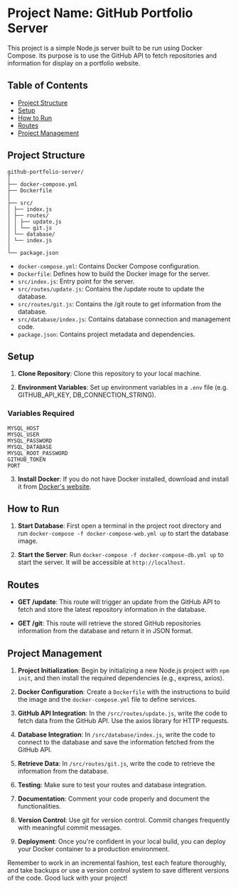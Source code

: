 # Project Name: GitHub Portfolio Server

This project is a simple Node.js server built to be run using Docker Compose. Its purpose is to use the GitHub API to fetch repositories and information for display on a portfolio website.

## Table of Contents

- [Project Structure](#project-structure)
- [Setup](#setup)
- [How to Run](#how-to-run)
- [Routes](#routes)
- [Project Management](#project-management)

## Project Structure
```
github-portfolio-server/
│
├── docker-compose.yml
├── Dockerfile
│
├── src/
│ ├── index.js
│ ├── routes/
│ │ ├── update.js
│ │ └── git.js
│ └── database/
│ └── index.js
│
└── package.json
``` 

- `docker-compose.yml`: Contains Docker Compose configuration.
- `Dockerfile`: Defines how to build the Docker image for the server.
- `src/index.js`: Entry point for the server.
- `src/routes/update.js`: Contains the /update route to update the database.
- `src/routes/git.js`: Contains the /git route to get information from the database.
- `src/database/index.js`: Contains database connection and management code.
- `package.json`: Contains project metadata and dependencies.

## Setup

1. **Clone Repository**: Clone this repository to your local machine.

2. **Environment Variables**: Set up environment variables in a `.env` file (e.g. GITHUB_API_KEY, DB_CONNECTION_STRING).

### Variables Required 
```
MYSQL_HOST
MYSQL_USER
MYSQL_PASSWORD
MYSQL_DATABASE
MYSQL_ROOT_PASSWORD
GITHUB_TOKEN
PORT
```

3. **Install Docker**: If you do not have Docker installed, download and install it from [Docker's website](https://www.docker.com/products/docker-desktop).

## How to Run

1. **Start Database**: First open a terminal in the project root directory and run `docker-compose -f docker-compose-web.yml up` to start the database image.

2. **Start the Server**: Run `docker-compose -f docker-compose-db.yml up` to start the server. It will be accessible at `http://localhost`.

## Routes

- **GET /update**: This route will trigger an update from the GitHub API to fetch and store the latest repository information in the database.

- **GET /git**: This route will retrieve the stored GitHub repositories information from the database and return it in JSON format.

## Project Management

1. **Project Initialization**: Begin by initializing a new Node.js project with `npm init`, and then install the required dependencies (e.g., express, axios).

2. **Docker Configuration**: Create a `Dockerfile` with the instructions to build the image and the `docker-compose.yml` file to define services.

3. **GitHub API Integration**: In the `/src/routes/update.js`, write the code to fetch data from the GitHub API. Use the axios library for HTTP requests.

4. **Database Integration**: In `/src/database/index.js`, write the code to connect to the database and save the information fetched from the GitHub API. 

5. **Retrieve Data**: In `/src/routes/git.js`, write the code to retrieve the information from the database.

6. **Testing**: Make sure to test your routes and database integration.

7. **Documentation**: Comment your code properly and document the functionalities.

8. **Version Control**: Use git for version control. Commit changes frequently with meaningful commit messages.

9. **Deployment**: Once you're confident in your local build, you can deploy your Docker container to a production environment.

Remember to work in an incremental fashion, test each feature thoroughly, and take backups or use a version control system to save different versions of the code. Good luck with your project!
